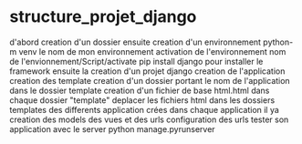 # structure_projet_django
d'abord creation d'un dossier 
ensuite creation d'un environnement python-m venv le nom de mon environnement 
activation de l'environnement nom de l'envionnement/Script/activate
pip install django pour installer le framework 
ensuite la creation d'un projet django 
creation de l'application 
creation des template
creation d'un dossier portant le nom de l'application dans le dossier template 
creation d'un fichier de base html.html dans chaque dossier "template"
deplacer les fichiers html dans les dossiers templates des differents application crées 
dans chaque application il ya creation des models des vues et des urls 
configuration des urls 
tester son application avec le server python manage.pyrunserver
